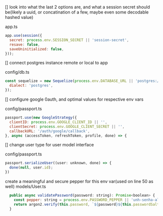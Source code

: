 [] look into what the last 2 options are, and what a session secret should be(likely a uuid, or concatination of a few, maybe even some decodable hashed value)

app.ts
```js
app.use(session({
  secret: process.env.SESSION_SECRET || 'session-secret',
  resave: false,
  saveUninitialized: false,
}));
```

[] connect postgres instance remote or local to app

config/db.ts
```js
const sequelize = new Sequelize(process.env.DATABASE_URL || 'postgres://user:password@localhost:5432/bookclub', {
  dialect: 'postgres',
});
```

[] configure google 0auth, and optimal values for respective env vars

config/passport.ts
```js
passport.use(new GoogleStrategy({
  clientID: process.env.GOOGLE_CLIENT_ID || '',
  clientSecret: process.env.GOOGLE_CLIENT_SECRET || '',
  callbackURL: '/auth/google/callback',
}, async (accessToken, refreshToken, profile, done) => {
```


[] change user type for user model interface

config/passport.ts
```js
passport.serializeUser((user: unknown, done) => {
  done(null, user.id);
})
```

create a meaningful and secure pepper for this env var(used on line 50 as well)
models/User.ts
```js
  public async validatePassword(password: string): Promise<boolean> {
    const pepper: string = process.env.PASSWORD_PEPPER || 'unh-senha-aleatoria-pepper';
    return argon2.verify(this.password, `${password}${this.passwordSalt}${pepper}`);
  }
```


